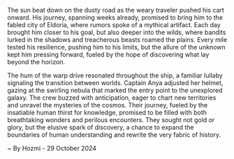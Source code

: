 
The sun beat down on the dusty road as the weary traveler pushed his cart onward. His journey, spanning weeks already, promised to bring him to the fabled city of Eldoria, where rumors spoke of a mythical artifact. Each day brought him closer to his goal, but also deeper into the wilds, where bandits lurked in the shadows and treacherous beasts roamed the plains. Every mile tested his resilience, pushing him to his limits, but the allure of the unknown kept him pressing forward, fueled by the hope of discovering what lay beyond the horizon.

The hum of the warp drive resonated throughout the ship, a familiar lullaby signaling the transition between worlds. Captain Anya adjusted her helmet, gazing at the swirling nebula that marked the entry point to the unexplored galaxy. The crew buzzed with anticipation, eager to chart new territories and unravel the mysteries of the cosmos. Their journey, fueled by the insatiable human thirst for knowledge, promised to be filled with both breathtaking wonders and perilous encounters. They sought not gold or glory, but the elusive spark of discovery, a chance to expand the boundaries of human understanding and rewrite the very fabric of history. 

~ By Hozmi - 29 October 2024
